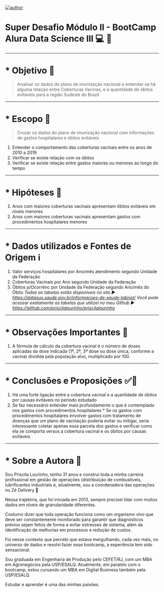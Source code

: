 [![author](https://img.shields.io/badge/author-priscilalourinho-blue.svg)](https://www.linkedin.com/in/priscilalourinho/)

# **Super Desafio Módulo II - BootCamp Alura Data Science III**  💻 🎲


---




# *   **Objetivo** 🎯
> Analisar os dados do plano de imunização nacional e entender se há alguma relação entre Coberturas Vacinas, e a quantidade de óbitos evitáveis para a região Sudeste do Brazil






---


# *   **Escopo** 📓
> Cruzar os dados do plano de imunização nacional com informações de gastos hospitalares e óbitos evitáveis 


1.   Entender o comportamento das coberturas vacinais entre os anos de 2010 a 2019
2.   Verificar se existe relação com os óbitos 
3. Verificar se existe relação entre gastos maiores ou menores ao longo do tempo





---


# *   **Hipóteses** 💭


1.   Anos com maiores coberturas vacinais apresentam óbitos evitáveis em níveis menores
2.   Anos com maiores coberturas vacinais apresentam gastos com procedimentos hospitalares menores



---


# *   **Dados utilizados e Fontes de Origem** ℹ


1.  Valor serviços hospitalares por Ano/mês atendimento segundo Unidade da Federação
2.  Coberturas Vacinais por Ano segundo Unidade da Federação
3. Óbitos p/Ocorrênc por Unidade da Federação segundo Ano/mês do Óbito
*Todas as tabelas estão disponíveis no site ▶ https://datasus.saude.gov.br/informacoes-de-saude-tabnet/*
*Você pode acessar exatamente as tabelas que utilizei no meu Github ▶  https://github.com/priscilalourinho/priscilalourinho* 


---
# *  **Observações Importantes** 🔎


1.   A fórmula de cálculo da cobertura vacinal é o número de doses aplicadas da dose indicada (1ª, 2ª, 3ª dose ou dose única, conforme a vacina) dividida pela população alvo, multiplicado por 100. 



---
# *  **Conclusões e Proposições** ✅💭
1.   Há uma forte ligação entre a cobertura vacinal e a quantidade de óbitos por causas evitáveis no período estudado
2.   Se faz necessário entender mais profundamente o que é contemplado nos gastos com procedimentos hospitalares 
    *   Se os gastos com procedimentos hospitalares envolver gastos com tratamento de doenças que um plano de vacinação poderia evitar ou mitigar, seria interessante coletar apenas essa parcela dos gastos e verificar como ela se comporta versus a cobertura vacinal e os óbitos por causas evitáveis



---

# * **Sobre a Autora** 👩


Sou Priscila Lourinho, tenho 31 anos e construi toda a minha carreira profissional em gestão de operações (distribuição de combustíveis, lubrificantes industriais e, atualmente, sou a coordenadora das operações no Zé Delivery 💛

Nessa trajetória, que foi iniciada em 2013, sempre precisei lidar com muitos dados em níveis de granularidade diferentes.

Costumo dizer que toda operação funciona como um organismo vivo que deve ser constantemente monitorado para garantir que diagnósticos prévios sejam feitos de forma a evitar estresses de sistema, além da identificação de melhorias em processos e redução de custos. 

Foi nesse contexto que percebi que estava mergulhando, cada vez mais, no universo de dados e resolvi fazer esse bootcamp, a experiência tem sido sensacional.

Sou graduada em Engenharia de Produção pelo CEFET/RJ, com um MBA em Agronegócios pela USP/ESALQ. Atualmente, em paralelo com o bootcamp, estou cursando um MBA em Digital Business também pela USP/ESALQ. 

Estudar e aprender é uma das minhas paixões. 


































